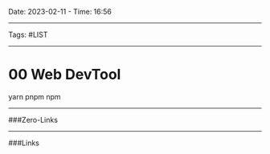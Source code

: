 Date: 2023-02-11 - Time: 16:56
___
Tags: #LIST
___
# 00 Web DevTool
yarn 
pnpm
npm
___
###Zero-Links

___
###Links

